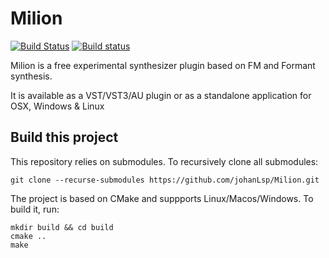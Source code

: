 # Milion

[![Build Status](https://travis-ci.org/johanLsp/Milion.svg?branch=master)](https://travis-ci.org/johanLsp/Milion) [![Build status](https://ci.appveyor.com/api/projects/status/7wg8lmslg1ycmj5w?svg=true)](https://ci.appveyor.com/project/johanLsp/milion)


Milion is a free experimental synthesizer plugin based on FM and Formant synthesis.

It is available as a VST/VST3/AU plugin or as a standalone application for OSX, Windows & Linux

## Build this project
This repository relies on submodules. To recursively clone all submodules:
```
git clone --recurse-submodules https://github.com/johanLsp/Milion.git
```

The project is based on CMake and suppports Linux/Macos/Windows. To build it, run:
```
mkdir build && cd build
cmake ..
make
```
